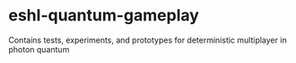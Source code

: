 # eshl-quantum-gameplay
Contains tests, experiments, and prototypes for deterministic multiplayer in photon quantum
